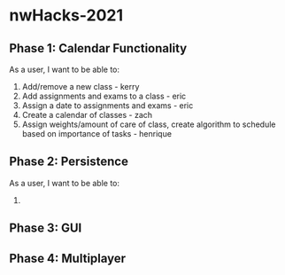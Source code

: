 # nwHacks-2021

## Phase 1: Calendar Functionality

As a user, I want to be able to:

1. Add/remove a new class - kerry
2. Add assignments and exams to a class - eric
3. Assign a date to assignments and exams - eric
4. Create a calendar of classes - zach
5. Assign weights/amount of care of class, create algorithm to schedule based
on importance of tasks - henrique

## Phase 2: Persistence

As a user, I want to be able to:

1. 

## Phase 3: GUI

## Phase 4: Multiplayer
